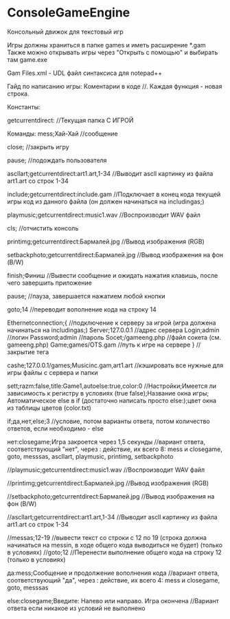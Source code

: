 # ConsoleGameEngine
Консольный движок для текстовый игр 

Игры должны храниться в папке games и иметь расширение *.gam
Также можно открывать игры через "Открыть с помощью" и выбирать там game.exe

Gam Files.xml - UDL файл синтаксиса для notepad++

Гайд по написанию игры:
Коментарии в коде //. Каждая функция - новая строка.

Константы:

getcurrentdirect: //Текущая папка С ИГРОЙ

Команды:
mess;Хай-Хай //сообщение

close; //закрыть игру

pause; //подождать пользователя

ascllart;getcurrentdirect:art1.art,1-34 //Выводит ascll картинку из файла art1.art со строк 1-34

include;getcurrentdirect:include.gam //Подключает в конец кода текущей игры код из данного файла (он должен начинаться на includingas;)

playmusic;getcurrentdirect:music1.wav //Воспроизводит WAV файл

cls; //отчистить консоль

printimg;getcurrentdirect:Бармалей.jpg //Вывод изображения (RGB)

setbackphoto;getcurrentdirect:Бармалей.jpg //Вывод изображения на фон (B/W)

finish;Финиш //Вывести сообщение и ожидать нажатия клавишь, после чего завершить приложение

pause; //пауза, завершается нажатием любой кнопки

goto;14 //переводит вополнение кода на строку 14

Ethernetconnection;{ //подключение к серверу за игрой (игра должена начинаться на includingas;)
Server;127.0.0.1 //адрес сервера
Login;admin //логин
Password;admin //пароль
Socet;/gameeng.php //файл сокета (см. gameeng.php)
Game;games/OTS.gam //путь к игре на сервере
} //закрытие тега

cashe;127.0.0.1/games;Musicinc.gam,art1.art //кэшировать все нужные для игры файлы с сервера и папки 

sett;razm:false,title:Game1,autoelse:true,color:0 //Настройки;Имеется ли зависимость к регистру в условиях (true false);Название окна игры; Автоматическое else в if (достаточно написать просто else:);цвет окна из таблицы цветов (color.txt)


if;да,нет,else;3 //условие, потом варианты ответа, потом количество ответов, если необходимо - else

нет:closegame;Игра закроется через 1,5 секунды //вариант ответа, соответствующий "нет", через : действие, их всего 8: mess и closegame, goto, messsas, ascllart, playmusic, printimg, setbackphoto

//playmusic;getcurrentdirect:music1.wav //Воспроизводит WAV файл

//printimg;getcurrentdirect:Бармалей.jpg //Вывод изображения (RGB)

//setbackphoto;getcurrentdirect:Бармалей.jpg //Вывод изображения на фон (B/W)

//ascllart;getcurrentdirect:art1.art,1-34 //Выводит ascll картинку из файла art1.art со строк 1-34

//messas;12-19 //вывести текст со строки с 12 по 19 (строка должна начинаться на messin, в ходе общего кода выводиться не будет) (только в условиях)
//goto;12 //Перенести выполнение общего кода на строку 12 (только в условиях)

да:mess;Сообщение и продолжение вополнения кода //вариант ответа, соответствующий "да", через : действие, их всего 4: mess и closegame, goto, messsas

else:closegame;Введите: Налево или направо. Игра окончена //Вариант ответа если никакое из условий не выполнено
